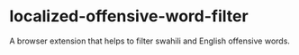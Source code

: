 # localized-offensive-word-filter
A browser extension that helps to filter swahili and English offensive words.